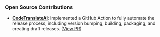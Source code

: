 ### Open Source Contributions

- **[CodeTranslateAI](https://github.com/StructZ/CodeTranslateAI)**: Implemented a GitHub Action to fully automate the release process, including version bumping, building, packaging, and creating draft releases. ([View PR](https://github.com/StructZ/CodeTranslateAI/pull/49))
